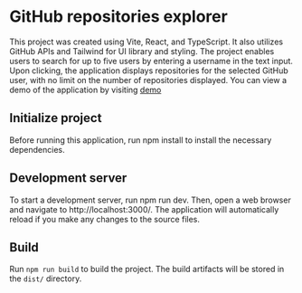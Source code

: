 # GitHub repositories explorer

This project was created using Vite, React, and TypeScript. It also utilizes GitHub APIs and Tailwind for UI library and styling. The project enables users to search for up to five users by entering a username in the text input. Upon clicking, the application displays repositories for the selected GitHub user, with no limit on the number of repositories displayed. You can view a demo of the application by visiting <a href="https://github-explore-react-ts.vercel.app/" target="_blank">demo</a>

## Initialize project

Before running this application, run npm install to install the necessary dependencies.

## Development server

To start a development server, run npm run dev. Then, open a web browser and navigate to http://localhost:3000/. The application will automatically reload if you make any changes to the source files.

## Build

Run `npm run build` to build the project. The build artifacts will be stored in the `dist/` directory.
